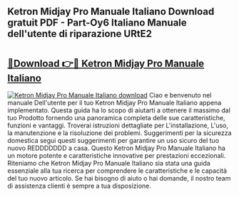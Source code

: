 ## Ketron Midjay Pro Manuale Italiano Download gratuit PDF - Part-Oy6 Italiano Manuale dell'utente di riparazione URtE2

# <h2><a href="http://dfdontn.blite.top/?on=Ketron+Midjay+Pro+Manuale+Italiano">🔗Download 👉🔴 Ketron Midjay Pro Manuale Italiano</a></h2>

[![Ketron Midjay Pro Manuale Italiano download](https://i.imgur.com/lujVjoI.png)](http://dfdontn.blite.top/?on=Ketron+Midjay+Pro+Manuale+Italiano)
Ciao e benvenuto nel manuale Dell'utente per il tuo Ketron Midjay Pro Manuale Italiano appena implementato. Questa guida ha lo scopo di aiutarti a ottenere il massimo dal tuo Prodotto fornendo una panoramica completa delle sue caratteristiche, funzioni e vantaggi. Troverai istruzioni dettagliate per L'installazione, L'uso, la manutenzione e la risoluzione dei problemi. Suggerimenti per la sicurezza domestica segui questi suggerimenti per garantire un uso sicuro del tuo nuovo REDDDDDDD a casa. Questo Ketron Midjay Pro Manuale Italiano ha un motore potente e caratteristiche innovative per prestazioni eccezionali. Riteniamo che Ketron Midjay Pro Manuale Italiano sia stata una guida essenziale alla tua ricerca per comprendere le caratteristiche e le capacità del tuo nuovo articolo. Se hai bisogno di aiuto o hai domande, il nostro team di assistenza clienti è sempre a tua disposizione.
